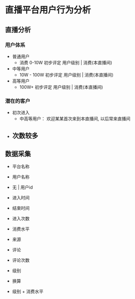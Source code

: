 # 直播平台用户行为分析


## 直播分析

### 用户体系 
  - 普通用户
    - 消费 0-10W 初步评定 用户级别 | 消费(本直播间)
  - 中等用户
    - 10W - 100W 初步评定 用户级别 | 消费(本直播间)
  - 高等用户
    - 100W+ 初步评定 用户级别 | 消费(本直播间)

### 潜在的客户
  - 初次进入
    - 中高等用户： 欢迎某某首次来到本直播间, 以后常来直播间
  - 次数较多
    - 

## 数据采集

- 平台名称
- 用户名称
- 无 | 用户id
- 进入时间
- 结束时间
- 进入次数
- 消费水平
- 来源
- 评论
- 评论次数
- 级别

- 换算
 - 级别 + 消费水平




